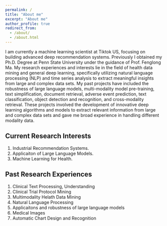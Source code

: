 ```yaml
---
permalink: /
title: "About me"
excerpt: "About me"
author_profile: true
redirect_from: 
  - /about/
  - /about.html
---
```

I am currently a machine learning scientist at Tiktok US, focusing on building advanced deep recommendation systems.
Previously I obtained my Ph.D. Degree at Penn State University under the guidance of Prof. Fenglong Ma. My research experiences and interests lie in the field of health data mining and general deep learning, specifically utilizing natural language processing (NLP) and time series analysis to extract meaningful insights from large and complex data sets. My past projects have included the robustness of large language models, multi-modality model pre-training, text simplification, document retrieval, adverse event prediction, text classification, object detection and recognition, and cross-modality retrieval. These projects involved the development of innovative deep learning algorithms and models to extract relevant information from large and complex data sets and gave me broad experience in handling different modality data.

Current Research Interests
------
1. Industrial Recommendation Systems.
2. Applicaiton of Large Language Models.
3. Machine Learning for Health.

Past Research Experiences
------
1. Clinical Text Processing, Understanding
2. Clinical Trial Protocol Mining
3. Multimodality Helath Data Mining
4. Natural Language Processing
5. Applicaitons and robustness of large language models
6. Medical Images
7. Automatic Chart Design and Recognition